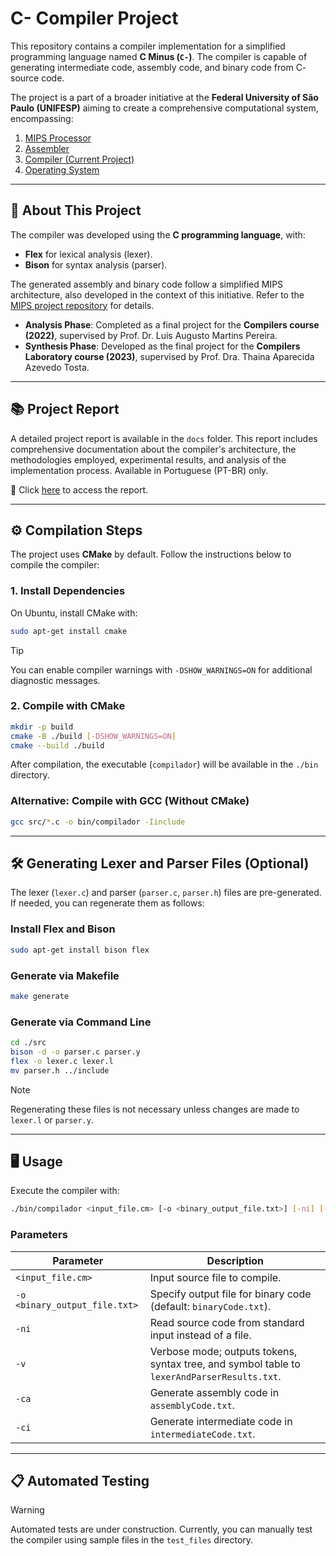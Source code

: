 # C- Compiler Project

This repository contains a compiler implementation for a simplified programming language named **C Minus (`C-`)**. The compiler is capable of generating intermediate code, assembly code, and binary code from C- source code.

The project is a part of a broader initiative at the **Federal University of São Paulo (UNIFESP)** aiming to create a comprehensive computational system, encompassing:

1. [MIPS Processor](https://github.com/EduardoVeri/MIPS-Processor)
2. [Assembler](https://github.com/EduardoVeri/Assembler-Mips)
3. [Compiler (Current Project)](https://github.com/EduardoVeri/Compilador)
4. [Operating System](https://github.com/EduardoVeri/Assembler-Mips/tree/main/OS_project)

---

## 🚀 About This Project

The compiler was developed using the **C programming language**, with:

- **Flex** for lexical analysis (lexer).
- **Bison** for syntax analysis (parser).

The generated assembly and binary code follow a simplified MIPS architecture, also developed in the context of this initiative. Refer to the [MIPS project repository](https://github.com/EduardoVeri/MIPS-Processor) for details.

- **Analysis Phase**: Completed as a final project for the **Compilers course (2022)**, supervised by Prof. Dr. Luis Augusto Martins Pereira.
- **Synthesis Phase**: Developed as the final project for the **Compilers Laboratory course (2023)**, supervised by Prof. Dra. Thaina Aparecida Azevedo Tosta.

---

## 📚 Project Report

A detailed project report is available in the `docs` folder. This report includes comprehensive documentation about the compiler's architecture, the methodologies employed, experimental results, and analysis of the implementation process. Available in Portuguese (PT-BR) only.

📖 Click [here](./docs/report-LabComp.pdf) to access the report.

---

## ⚙️ Compilation Steps

The project uses **CMake** by default. Follow the instructions below to compile the compiler:

### 1. Install Dependencies

On Ubuntu, install CMake with:

```sh
sudo apt-get install cmake
```

> [!TIP]
> You can enable compiler warnings with `-DSHOW_WARNINGS=ON` for additional diagnostic messages.

### 2. Compile with CMake

```sh
mkdir -p build
cmake -B ./build [-DSHOW_WARNINGS=ON]
cmake --build ./build
```

After compilation, the executable (`compilador`) will be available in the `./bin` directory.

### Alternative: Compile with GCC (Without CMake)

```sh
gcc src/*.c -o bin/compilador -Iinclude
```

---

## 🛠️ Generating Lexer and Parser Files (Optional)

The lexer (`lexer.c`) and parser (`parser.c`, `parser.h`) files are pre-generated. If needed, you can regenerate them as follows:

### Install Flex and Bison

```sh
sudo apt-get install bison flex
```

### Generate via Makefile

```sh
make generate
```

### Generate via Command Line

```sh
cd ./src
bison -d -o parser.c parser.y
flex -o lexer.c lexer.l
mv parser.h ../include
```

> [!NOTE]
> Regenerating these files is not necessary unless changes are made to `lexer.l` or `parser.y`.

---

## 🖥️ Usage

Execute the compiler with:

```sh
./bin/compilador <input_file.cm> [-o <binary_output_file.txt>] [-ni] [-ci] [-v] [-ca]
```

### Parameters

| Parameter                     | Description                                                                                 |
| ----------------------------- | ------------------------------------------------------------------------------------------- |
| `<input_file.cm>`             | Input source file to compile.                                                               |
| `-o <binary_output_file.txt>` | Specify output file for binary code (default: `binaryCode.txt`).                            |
| `-ni`                         | Read source code from standard input instead of a file.                                     |
| `-v`                          | Verbose mode; outputs tokens, syntax tree, and symbol table to `lexerAndParserResults.txt`. |
| `-ca`                         | Generate assembly code in `assemblyCode.txt`.                                               |
| `-ci`                         | Generate intermediate code in `intermediateCode.txt`.                                       |

---

## 📋 Automated Testing

> [!WARNING]
> Automated tests are under construction. Currently, you can manually test the compiler using sample files in the `test_files` directory.

